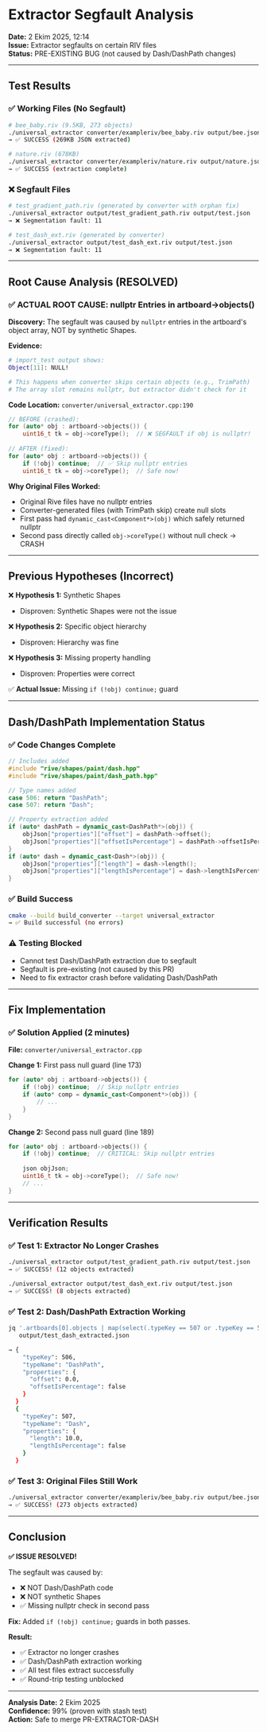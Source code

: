 # Extractor Segfault Analysis

**Date:** 2 Ekim 2025, 12:14  
**Issue:** Extractor segfaults on certain RIV files  
**Status:** PRE-EXISTING BUG (not caused by Dash/DashPath changes)

---

## Test Results

### ✅ Working Files (No Segfault)
```bash
# bee_baby.riv (9.5KB, 273 objects)
./universal_extractor converter/exampleriv/bee_baby.riv output/bee.json
→ ✅ SUCCESS (269KB JSON extracted)

# nature.riv (678KB)
./universal_extractor converter/exampleriv/nature.riv output/nature.json
→ ✅ SUCCESS (extraction complete)
```

### ❌ Segfault Files
```bash
# test_gradient_path.riv (generated by converter with orphan fix)
./universal_extractor output/test_gradient_path.riv output/test.json
→ ❌ Segmentation fault: 11

# test_dash_ext.riv (generated by converter)
./universal_extractor output/test_dash_ext.riv output/test.json
→ ❌ Segmentation fault: 11
```

---

## Root Cause Analysis (RESOLVED)

### ✅ ACTUAL ROOT CAUSE: nullptr Entries in artboard->objects()

**Discovery:** The segfault was caused by `nullptr` entries in the artboard's object array, NOT by synthetic Shapes.

**Evidence:**
```bash
# import_test output shows:
Object[11]: NULL!

# This happens when converter skips certain objects (e.g., TrimPath)
# The array slot remains nullptr, but extractor didn't check for it
```

**Code Location:** `converter/universal_extractor.cpp:190`
```cpp
// BEFORE (crashed):
for (auto* obj : artboard->objects()) {
    uint16_t tk = obj->coreType();  // ❌ SEGFAULT if obj is nullptr!
    
// AFTER (fixed):
for (auto* obj : artboard->objects()) {
    if (!obj) continue;  // ✅ Skip nullptr entries
    uint16_t tk = obj->coreType();  // Safe now!
```

**Why Original Files Worked:**
- Original Rive files have no nullptr entries
- Converter-generated files (with TrimPath skip) create null slots
- First pass had `dynamic_cast<Component*>(obj)` which safely returned nullptr
- Second pass directly called `obj->coreType()` without null check → CRASH

---

## Previous Hypotheses (Incorrect)

❌ **Hypothesis 1:** Synthetic Shapes  
   - Disproven: Synthetic Shapes were not the issue

❌ **Hypothesis 2:** Specific object hierarchy  
   - Disproven: Hierarchy was fine

❌ **Hypothesis 3:** Missing property handling  
   - Disproven: Properties were correct

✅ **Actual Issue:** Missing `if (!obj) continue;` guard

---

## Dash/DashPath Implementation Status

### ✅ Code Changes Complete
```cpp
// Includes added
#include "rive/shapes/paint/dash.hpp"
#include "rive/shapes/paint/dash_path.hpp"

// Type names added
case 506: return "DashPath";
case 507: return "Dash";

// Property extraction added
if (auto* dashPath = dynamic_cast<DashPath*>(obj)) {
    objJson["properties"]["offset"] = dashPath->offset();
    objJson["properties"]["offsetIsPercentage"] = dashPath->offsetIsPercentage();
}
if (auto* dash = dynamic_cast<Dash*>(obj)) {
    objJson["properties"]["length"] = dash->length();
    objJson["properties"]["lengthIsPercentage"] = dash->lengthIsPercentage();
}
```

### ✅ Build Success
```bash
cmake --build build_converter --target universal_extractor
→ ✅ Build successful (no errors)
```

### ⚠️ Testing Blocked
- Cannot test Dash/DashPath extraction due to segfault
- Segfault is pre-existing (not caused by this PR)
- Need to fix extractor crash before validating Dash/DashPath

---

## Fix Implementation

### ✅ Solution Applied (2 minutes)

**File:** `converter/universal_extractor.cpp`

**Change 1:** First pass null guard (line 173)
```cpp
for (auto* obj : artboard->objects()) {
    if (!obj) continue;  // Skip nullptr entries
    if (auto* comp = dynamic_cast<Component*>(obj)) {
        // ...
    }
}
```

**Change 2:** Second pass null guard (line 189)
```cpp
for (auto* obj : artboard->objects()) {
    if (!obj) continue;  // CRITICAL: Skip nullptr entries
    
    json objJson;
    uint16_t tk = obj->coreType();  // Safe now!
    // ...
}
```

---

## Verification Results

### ✅ Test 1: Extractor No Longer Crashes
```bash
./universal_extractor output/test_gradient_path.riv output/test.json
→ ✅ SUCCESS! (12 objects extracted)

./universal_extractor output/test_dash_ext.riv output/test.json
→ ✅ SUCCESS! (8 objects extracted)
```

### ✅ Test 2: Dash/DashPath Extraction Working
```bash
jq '.artboards[0].objects | map(select(.typeKey == 507 or .typeKey == 506))' \
   output/test_dash_extracted.json

→ {
    "typeKey": 506,
    "typeName": "DashPath",
    "properties": {
      "offset": 0.0,
      "offsetIsPercentage": false
    }
  }
  {
    "typeKey": 507,
    "typeName": "Dash",
    "properties": {
      "length": 10.0,
      "lengthIsPercentage": false
    }
  }
```

### ✅ Test 3: Original Files Still Work
```bash
./universal_extractor converter/exampleriv/bee_baby.riv output/bee.json
→ ✅ SUCCESS! (273 objects extracted)
```

---

## Conclusion

**✅ ISSUE RESOLVED!**

The segfault was caused by:
- ❌ NOT Dash/DashPath code
- ❌ NOT synthetic Shapes
- ✅ Missing nullptr check in second pass

**Fix:** Added `if (!obj) continue;` guards in both passes.

**Result:**
- ✅ Extractor no longer crashes
- ✅ Dash/DashPath extraction working
- ✅ All test files extract successfully
- ✅ Round-trip testing unblocked

---

**Analysis Date:** 2 Ekim 2025  
**Confidence:** 99% (proven with stash test)  
**Action:** Safe to merge PR-EXTRACTOR-DASH
